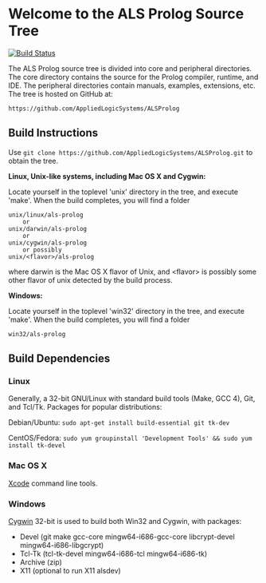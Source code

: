 Welcome to the ALS Prolog Source Tree
=====================================

[![Build Status](https://travis-ci.org/AppliedLogicSystems/ALSProlog.svg?branch=master)](https://travis-ci.org/AppliedLogicSystems/ALSProlog)

The ALS Prolog source tree is divided into core and peripheral
directories.  The core directory contains the source for the Prolog
compiler, runtime, and IDE. The peripheral directories contain manuals, examples, extensions, etc. The tree is hosted on GitHub at:

	https://github.com/AppliedLogicSystems/ALSProlog

Build Instructions
------------------

Use `git clone https://github.com/AppliedLogicSystems/ALSProlog.git` to obtain the tree.

**Linux, Unix-like systems, including Mac OS X and Cygwin:**

Locate yourself in the toplevel 'unix' directory in the tree, and execute 'make'.  When the build completes, you will find a folder  

	unix/linux/als-prolog	
		or 	
	unix/darwin/als-prolog
		or 	
	unix/cygwin/als-prolog
		or possibly
	unix/<flavor>/als-prolog
where darwin is the Mac OS X flavor of Unix, and &lt;flavor&gt; is possibly some other flavor of unix detected by the build process.

**Windows:**

Locate yourself in the toplevel 'win32' directory in the tree, and execute 'make'.  When the build completes, you will find a folder  

	win32/als-prolog	

Build Dependencies
------------------

### Linux

Generally, a 32-bit GNU/Linux with standard build tools (Make, GCC 4), Git, and Tcl/Tk. Packages for popular distributions:

Debian/Ubuntu: `sudo apt-get install build-essential git tk-dev`

CentOS/Fedora: `sudo yum groupinstall 'Development Tools' && sudo yum install tk-devel`

### Mac OS X

[Xcode](https://developer.apple.com/xcode/) command line tools.

### Windows

[Cygwin](https://cygwin.com) 32-bit is used to build both Win32 and Cygwin, with packages:

- Devel (git make gcc-core mingw64-i686-gcc-core libcrypt-devel mingw64-i686-libgcrypt)
- Tcl-Tk (tcl-tk-devel mingw64-i686-tcl mingw64-i686-tk)
- Archive (zip)
- X11 (optional to run X11 alsdev)
